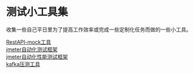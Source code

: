 # 测试小工具集

收集一些自己平日里为了提高工作效率或完成一些定制化任务而做的一些小工具。


[RestAPI-mock工具](https://github.com/CC-cuijun/mockrestapiserver.git)  
[jmeter自动化测试框架](https://github.com/CC-cuijun/autoTestTools-Jmeter.git)  
[jmeter自动化性能测试框架](https://github.com/CC-cuijun/autoPerTest-jmeter.git)  
[kafka压测工具](https://github.com/CC-cuijun/kafkatools.git)  
